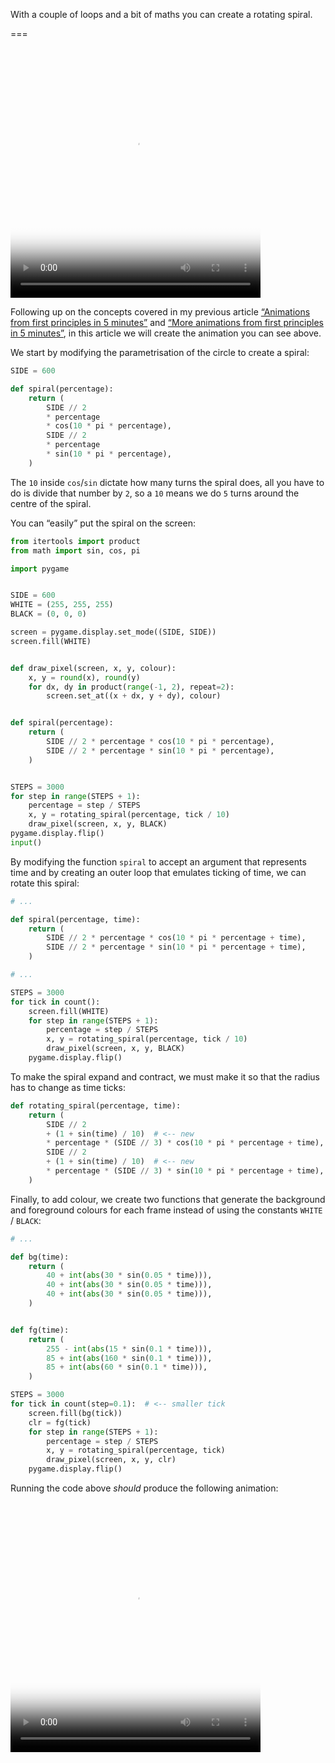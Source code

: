 With a couple of loops and a bit of maths you can create a rotating spiral.

===


<video width="400" height="400" poster="/blog/animating-a-rotating-spiral/_rotating.mp4.thumb.png" controls>
  <source src="/blog/animating-a-rotating-spiral/_rotating.mp4" type="video/mp4">
  A video animation of a colourful rotating spiral that keeps expanding and contracting and changing colour.
</video>

Following up on the concepts covered in my previous article [“Animations from first principles in 5 minutes”](/blog/animations-from-first-principles-in-5-minutes) and [“More animations from first principles in 5 minutes”](/blog/more-animations-from-first-principles-in-5-minutes), in this article we will create the animation you can see above.

We start by modifying the parametrisation of the circle to create a spiral:

```py
SIDE = 600

def spiral(percentage):
    return (
        SIDE // 2
        * percentage
        * cos(10 * pi * percentage),
        SIDE // 2
        * percentage
        * sin(10 * pi * percentage),
    )
```

The `10` inside `cos`/`sin` dictate how many turns the spiral does, all you have to do is divide that number by `2`, so a `10` means we do `5` turns around the centre of the spiral.

You can “easily” put the spiral on the screen:

```py
from itertools import product
from math import sin, cos, pi

import pygame


SIDE = 600
WHITE = (255, 255, 255)
BLACK = (0, 0, 0)

screen = pygame.display.set_mode((SIDE, SIDE))
screen.fill(WHITE)


def draw_pixel(screen, x, y, colour):
    x, y = round(x), round(y)
    for dx, dy in product(range(-1, 2), repeat=2):
        screen.set_at((x + dx, y + dy), colour)


def spiral(percentage):
    return (
        SIDE // 2 * percentage * cos(10 * pi * percentage),
        SIDE // 2 * percentage * sin(10 * pi * percentage),
    )


STEPS = 3000
for step in range(STEPS + 1):
    percentage = step / STEPS
    x, y = rotating_spiral(percentage, tick / 10)
    draw_pixel(screen, x, y, BLACK)
pygame.display.flip()
input()
```

By modifying the function `spiral` to accept an argument that represents time and by creating an outer loop that emulates ticking of time, we can rotate this spiral:

```py
# ...

def spiral(percentage, time):
    return (
        SIDE // 2 * percentage * cos(10 * pi * percentage + time),
        SIDE // 2 * percentage * sin(10 * pi * percentage + time),
    )

# ...

STEPS = 3000
for tick in count():
    screen.fill(WHITE)
    for step in range(STEPS + 1):
        percentage = step / STEPS
        x, y = rotating_spiral(percentage, tick / 10)
        draw_pixel(screen, x, y, BLACK)
    pygame.display.flip()
```

To make the spiral expand and contract, we must make it so that the radius has to change as time ticks:

```py
def rotating_spiral(percentage, time):
    return (
        SIDE // 2
        + (1 + sin(time) / 10)  # <-- new
        * percentage * (SIDE // 3) * cos(10 * pi * percentage + time),
        SIDE // 2
        + (1 + sin(time) / 10)  # <-- new
        * percentage * (SIDE // 3) * sin(10 * pi * percentage + time),
    )
```

Finally, to add colour, we create two functions that generate the background and foreground colours for each frame instead of using the constants `WHITE` / `BLACK`:

```py
# ...

def bg(time):
    return (
        40 + int(abs(30 * sin(0.05 * time))),
        40 + int(abs(30 * sin(0.05 * time))),
        40 + int(abs(30 * sin(0.05 * time))),
    )


def fg(time):
    return (
        255 - int(abs(15 * sin(0.1 * time))),
        85 + int(abs(160 * sin(0.1 * time))),
        85 + int(abs(60 * sin(0.1 * time))),
    )

STEPS = 3000
for tick in count(step=0.1):  # <-- smaller tick
    screen.fill(bg(tick))
    clr = fg(tick)
    for step in range(STEPS + 1):
        percentage = step / STEPS
        x, y = rotating_spiral(percentage, tick)
        draw_pixel(screen, x, y, clr)
    pygame.display.flip()
```

Running the code above _should_ produce the following animation:


<video width="400" height="400" poster="/blog/animating-a-rotating-spiral/_rotating.mp4.thumb.png" controls>
  <source src="/blog/animating-a-rotating-spiral/_rotating.mp4" type="video/mp4">
  A video animation of a colourful rotating spiral that keeps expanding and contracting and changing colour.
</video>
